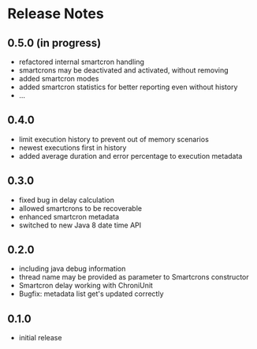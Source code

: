 Release Notes
=====================

0.5.0 (in progress)
-------------------
- refactored internal smartcron handling
- smartcrons may be deactivated and activated, without removing
- added smartcron modes
- added smartcron statistics for better reporting even without history
- ...

0.4.0
-----
- limit execution history to prevent out of memory scenarios
- newest executions first in history
- added average duration and error percentage to execution metadata

0.3.0
-----
- fixed bug in delay calculation
- allowed smartcrons to be recoverable
- enhanced smartcron metadata
- switched to new Java 8 date time API

0.2.0
-----
- including java debug information
- thread name may be provided as parameter to Smartcrons constructor
- Smartcron delay working with ChroniUnit
- Bugfix: metadata list get's updated correctly

0.1.0
-----
- initial release